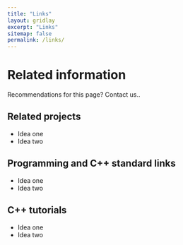 ```yaml
---
title: "Links"
layout: gridlay
excerpt: "Links"
sitemap: false
permalink: /links/
---
```



# Related information

Recommendations for this page? Contact us..

## Related projects

  * Idea one
  * Idea two
  
## Programming and C++ standard links

  * Idea one
  * Idea two

## C++ tutorials

  * Idea one
  * Idea two


